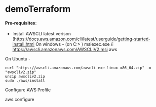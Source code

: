﻿# demoTerraform

#### Pre-requisites: 
  - Install AWSCLI latest verison  (https://docs.aws.amazon.com/cli/latest/userguide/getting-started-install.html
  On windows - (on C:> )
    msiexec.exe /i https://awscli.amazonaws.com/AWSCLIV2.msi
    aws 

  On Ubuntu -

  	curl "https://awscli.amazonaws.com/awscli-exe-linux-x86_64.zip" -o "awscliv2.zip"
	unzip awscliv2.zip
	sudo ./aws/install

Configure AWS Profile

  aws configure


  
